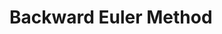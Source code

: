 <!---
"backward euler method" ivp odes "numerical methods" "implicit method"
--->
# Backward Euler Method
